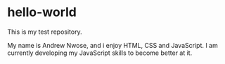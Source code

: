 # hello-world

This is my test repository.

My name is Andrew Nwose, and i enjoy HTML, CSS and JavaScript. 
I am currently developing my JavaScript skills to become better at it.
